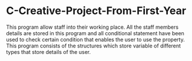 # C-Creative-Project-From-First-Year
This program allow staff into their working place. All the staff members details are stored in this program and all conditional statement have been used to check certain condition that enables the user to use the property. This program consists of the structures which store variable of different types that store details of the user. 

